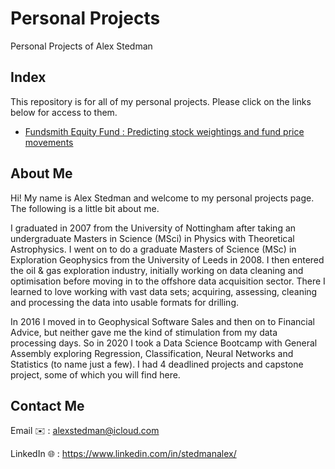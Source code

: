 # Personal Projects
Personal Projects of Alex Stedman

## Index
This repository is for all of my personal projects.  Please click on the links below for access to them.

* [Fundsmith Equity Fund : Predicting stock weightings and fund price movements](https://github.com/alexstedman/PersonalProjects/tree/main/Fundsmith_Equity_Project)

## About Me

Hi! My name is Alex Stedman and welcome to my personal projects page.  The following is a little bit about me.

I graduated in 2007 from the University of Nottingham after taking an undergraduate Masters in Science (MSci) in Physics with Theoretical Astrophysics.  I went on to do a graduate Masters of Science (MSc) in Exploration Geophysics from the University of Leeds in 2008.  I then entered the oil & gas exploration industry, initially working on data cleaning and optimisation before moving in to the offshore data acquisition sector.  There I learned to love working with vast data sets; acquiring, assessing, cleaning and processing the data into usable formats for drilling.

In 2016 I moved in to Geophysical Software Sales and then on to Financial Advice, but neither gave me the kind of stimulation from my data processing days.  So in 2020 I took a Data Science Bootcamp with General Assembly exploring Regression, Classification, Neural Networks and Statistics (to name just a few).  I had 4 deadlined projects and capstone project, some of which you will find here.

## Contact Me
Email :envelope: : alexstedman@icloud.com

LinkedIn :globe_with_meridians: : https://www.linkedin.com/in/stedmanalex/
